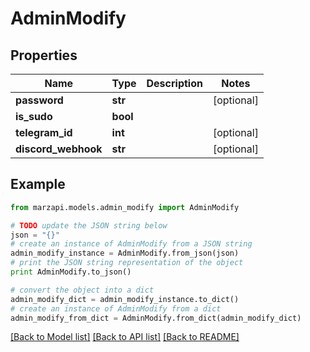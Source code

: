 # AdminModify


## Properties
Name | Type | Description | Notes
------------ | ------------- | ------------- | -------------
**password** | **str** |  | [optional] 
**is_sudo** | **bool** |  | 
**telegram_id** | **int** |  | [optional] 
**discord_webhook** | **str** |  | [optional] 

## Example

```python
from marzapi.models.admin_modify import AdminModify

# TODO update the JSON string below
json = "{}"
# create an instance of AdminModify from a JSON string
admin_modify_instance = AdminModify.from_json(json)
# print the JSON string representation of the object
print AdminModify.to_json()

# convert the object into a dict
admin_modify_dict = admin_modify_instance.to_dict()
# create an instance of AdminModify from a dict
admin_modify_from_dict = AdminModify.from_dict(admin_modify_dict)
```
[[Back to Model list]](../README.md#documentation-for-models) [[Back to API list]](../README.md#documentation-for-api-endpoints) [[Back to README]](../README.md)


